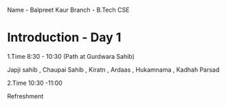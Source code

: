 Name - Balpreet Kaur
Branch - B.Tech CSE

# Introduction - Day 1

 1.Time 8:30 - 10:30 (Path at Gurdwara Sahib)
 
 Japji sahib , Chaupai Sahib , Kiratn , Ardaas , Hukamnama , Kadhah Parsad

2.Time 10:30 -11:00

Refreshment




   




